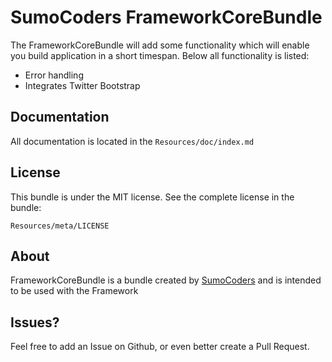 # SumoCoders FrameworkCoreBundle

The FrameworkCoreBundle will add some functionality which will enable you build
application in a short timespan. Below all functionality is listed:

* Error handling
* Integrates Twitter Bootstrap

## Documentation

All documentation is located in the `Resources/doc/index.md`

## License

This bundle is under the MIT license. See the complete license in the bundle:

    Resources/meta/LICENSE

## About

FrameworkCoreBundle is a bundle created by [SumoCoders](https://github.com/sumocoders)
and is intended to be used with the Framework

## Issues?

Feel free to add an Issue on Github, or even better create a Pull Request.
